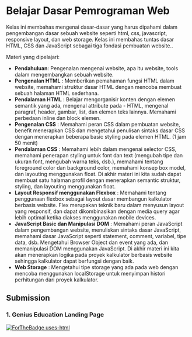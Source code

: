 # Belajar Dasar Pemrograman Web

Kelas ini membahas mengenai dasar-dasar yang harus dipahami dalam pengembangan dasar sebuah website seperti html, css, javascript, responsive layout, dan web storage. Kelas ini membahas tuntas dasar HTML, CSS dan JavaScript sebagai tiga fondasi pembuatan website..

Materi yang dipelajari:

- **Pendahuluan**: Pengenalan mengenai website, apa itu website, tools dalam mengembangkan sebuah website.
- **Pengenalan HTML** : Memberikan pemahaman fungsi HTML dalam website, memahami struktur dasar HTML dengan mencoba membuat sebuah halaman HTML sederhana.
- **Pendalaman HTML** : Belajar mengorganisir konten dengan elemen semantik yang ada, mengenal attribute pada - HTML, mengenal paragraf, header, gambar, list, dan elemen teks lainnya. Memahami perbedaan inline dan block elemen.
- **Pengenalan CSS** : Memahami peran CSS dalam pembuatan website, benefit menerapkan CSS dan mengetahui penulisan sintaks dasar CSS dengan menerapkan beberapa basic styling pada elemen HTML. (1 jam 50 menit)
- **Pendalaman CSS** : Memahami lebih dalam mengenai selector CSS, memahami penerapan styling untuk font dan text (mengubah tipe dan ukuran font, mengubah warna teks, dsb.), memahami tentang foreground color dan background color, memahami konsep box model, dan layouting menggunakan float. Di akhir materi ini kita sudah dapat membuat satu halaman profil dengan menerapkan semantic struktur, styling, dan layouting menggunakan float.
- **Layout Responsif menggunakan Flexbox** : Memahami tentang penggunaan flexbox sebagai layout dasar membangun kalkulator berbasis website. Flex merupakan teknik baru dalam menyusun layout yang responsif, dan dapat dikombinasikan dengan media query agar lebih optimal ketika diakses menggunakan mobile devices.
- **JavaScript Basic dan Manipulasi DOM** : Memahami peran JavaScript dalam pengembangan website, menuliskan sintaks dasar JavaScript, memahami dasar JavaScript seperti statement, comment, variabel, tipe data, dsb. Mengetahui Browser Object dan event yang ada, dan memanipulasi DOM menggunakan JavaScript. Di akhir materi ini kita akan menerapkan logika pada proyek kalkulator berbasis website sehingga kalkulator dapat berfungsi dengan baik.
- **Web Storage** : Mengetahui tipe storage yang ada pada web dengan mencoba menggunakan localStorage untuk menyimpan histori perhitungan dari proyek kalkulator.

## Submission

### 1. Genius Education Landing Page

[![ForTheBadge uses-html](http://ForTheBadge.com/images/badges/uses-html.svg)](https://cperdiansyah.github.io/Dicoding-Front-End-Web-Developer/belajar-dasar-pemrograman-web/app/)

